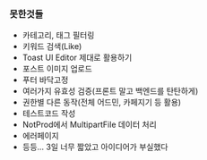 ### 못한것들

- 카테고리, 태그 필터링
- 키워드 검색(Like)
- Toast UI Editor 제대로 활용하기
- 포스트 이미지 업로드
- 푸터 바닥고정
- 여러가지 유효성 검증(프론트 말고 백엔드를 탄탄하게)
- 권한별 다른 동작(전체 어드민, 카페지기 등 활용)
- 테스트코드 작성
- NotProd에서 MultipartFile 데이터 처리
- 에러페이지
- 등등... 3일 너무 짧았고 아이디어가 부실했다